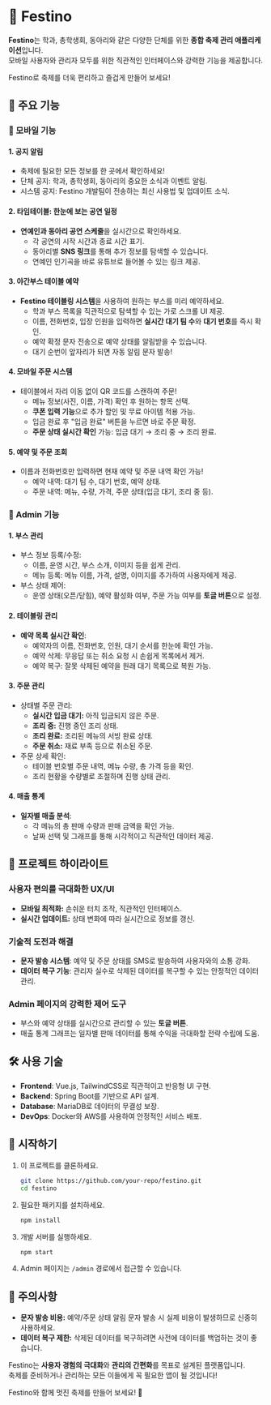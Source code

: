
# 🎉 Festino

**Festino**는 학과, 총학생회, 동아리와 같은 다양한 단체를 위한 **종합 축제 관리 애플리케이션**입니다.  
모바일 사용자와 관리자 모두를 위한 직관적인 인터페이스와 강력한 기능을 제공합니다.

Festino로 축제를 더욱 편리하고 즐겁게 만들어 보세요!


## 🌟 주요 기능

### 📱 모바일 기능

#### 1. **공지 알림**
- 축제에 필요한 모든 정보를 한 곳에서 확인하세요!
- 단체 공지: 학과, 총학생회, 동아리의 중요한 소식과 이벤트 알림.
- 시스템 공지: Festino 개발팀이 전송하는 최신 사용법 및 업데이트 소식.

#### 2. **타임테이블: 한눈에 보는 공연 일정**
- **연예인과 동아리 공연 스케줄**을 실시간으로 확인하세요.
  - 각 공연의 시작 시간과 종료 시간 표기.
  - 동아리별 **SNS 링크**를 통해 추가 정보를 탐색할 수 있습니다.
  - 연예인 인기곡을 바로 유튜브로 들어볼 수 있는 링크 제공.
  
#### 3. **야간부스 테이블 예약**
- **Festino 테이블링 시스템**을 사용하여 원하는 부스를 미리 예약하세요.
  - 학과 부스 목록을 직관적으로 탐색할 수 있는 가로 스크롤 UI 제공.
  - 이름, 전화번호, 입장 인원을 입력하면 **실시간 대기 팀 수**와 **대기 번호**를 즉시 확인.
  - 예약 확정 문자 전송으로 예약 상태를 알림받을 수 있습니다.
  - 대기 순번이 앞자리가 되면 자동 알림 문자 발송!
  
#### 4. **모바일 주문 시스템**
- 테이블에서 자리 이동 없이 QR 코드를 스캔하여 주문!
  - 메뉴 정보(사진, 이름, 가격) 확인 후 원하는 항목 선택.
  - **쿠폰 입력 기능**으로 추가 할인 및 무료 아이템 적용 가능.
  - 입금 완료 후 "입금 완료" 버튼을 누르면 바로 주문 확정.
  - **주문 상태 실시간 확인** 가능: 입금 대기 → 조리 중 → 조리 완료.

#### 5. **예약 및 주문 조회**
- 이름과 전화번호만 입력하면 현재 예약 및 주문 내역 확인 가능!
  - 예약 내역: 대기 팀 수, 대기 번호, 예약 상태.
  - 주문 내역: 메뉴, 수량, 가격, 주문 상태(입금 대기, 조리 중 등).


### 🔑 Admin 기능

#### 1. **부스 관리**
- 부스 정보 등록/수정:
  - 이름, 운영 시간, 부스 소개, 이미지 등을 쉽게 관리.
  - 메뉴 등록: 메뉴 이름, 가격, 설명, 이미지를 추가하여 사용자에게 제공.
- 부스 상태 제어:
  - 운영 상태(오픈/닫힘), 예약 활성화 여부, 주문 가능 여부를 **토글 버튼**으로 설정.

#### 2. **테이블링 관리**
- **예약 목록 실시간 확인**:
  - 예약자의 이름, 전화번호, 인원, 대기 순서를 한눈에 확인 가능.
  - 예약 삭제: 무응답 또는 취소 요청 시 손쉽게 목록에서 제거.
  - 예약 복구: 잘못 삭제된 예약을 원래 대기 목록으로 복원 가능.

#### 3. **주문 관리**
- 상태별 주문 관리:
  - **실시간 입금 대기:** 아직 입금되지 않은 주문.
  - **조리 중:** 진행 중인 조리 상태.
  - **조리 완료:** 조리된 메뉴의 서빙 완료 상태.
  - **주문 취소:** 재료 부족 등으로 취소된 주문.
- 주문 상세 확인:
  - 테이블 번호별 주문 내역, 메뉴 수량, 총 가격 등을 확인.
  - 조리 현황을 수량별로 조절하며 진행 상태 관리.

#### 4. **매출 통계**
- **일자별 매출 분석**:
  - 각 메뉴의 총 판매 수량과 판매 금액을 확인 가능.
  - 날짜 선택 및 그래프를 통해 시각적이고 직관적인 데이터 제공.


## 🎨 프로젝트 하이라이트

### 사용자 편의를 극대화한 UX/UI
- **모바일 최적화:** 손쉬운 터치 조작, 직관적인 인터페이스.
- **실시간 업데이트:** 상태 변화에 따라 실시간으로 정보를 갱신.

### 기술적 도전과 해결
- **문자 발송 시스템**: 예약 및 주문 상태를 SMS로 발송하여 사용자와의 소통 강화.
- **데이터 복구 기능**: 관리자 실수로 삭제된 데이터를 복구할 수 있는 안정적인 데이터 관리.

### Admin 페이지의 강력한 제어 도구
- 부스와 예약 상태를 실시간으로 관리할 수 있는 **토글 버튼**.
- 매출 통계 그래프는 일자별 판매 데이터를 통해 수익을 극대화할 전략 수립에 도움.


## 🛠️ 사용 기술

- **Frontend**: Vue.js, TailwindCSS로 직관적이고 반응형 UI 구현.
- **Backend**: Spring Boot를 기반으로 API 설계.
- **Database**: MariaDB로 데이터의 무결성 보장.
- **DevOps**: Docker와 AWS를 사용하여 안정적인 서비스 배포.


## 🚀 시작하기

1. 이 프로젝트를 클론하세요.
   ```bash
   git clone https://github.com/your-repo/festino.git
   cd festino
   ```
2. 필요한 패키지를 설치하세요.
   ```bash
   npm install
   ```
3. 개발 서버를 실행하세요.
   ```bash
   npm start
   ```
4. Admin 페이지는 `/admin` 경로에서 접근할 수 있습니다.


## 📝 주의사항

- **문자 발송 비용:** 예약/주문 상태 알림 문자 발송 시 실제 비용이 발생하므로 신중히 사용하세요.
- **데이터 복구 제한:** 삭제된 데이터를 복구하려면 사전에 데이터를 백업하는 것이 좋습니다.


Festino는 **사용자 경험의 극대화**와 **관리의 간편화**를 목표로 설계된 플랫폼입니다.  
축제를 준비하거나 관리하는 모든 이들에게 꼭 필요한 앱이 될 것입니다!  

Festino와 함께 멋진 축제를 만들어 보세요! 🎉
